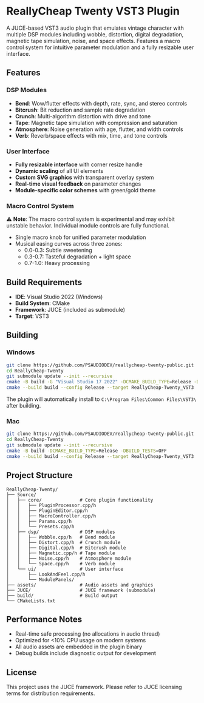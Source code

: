 # ReallyCheap Twenty VST3 Plugin

A JUCE-based VST3 audio plugin that emulates vintage character with multiple DSP modules including wobble, distortion, digital degradation, magnetic tape simulation, noise, and space effects. Features a macro control system for intuitive parameter modulation and a fully resizable user interface.

## Features

### DSP Modules
- **Bend**: Wow/flutter effects with depth, rate, sync, and stereo controls
- **Bitcrush**: Bit reduction and sample rate degradation
- **Crunch**: Multi-algorithm distortion with drive and tone
- **Tape**: Magnetic tape simulation with compression and saturation
- **Atmosphere**: Noise generation with age, flutter, and width controls
- **Verb**: Reverb/space effects with mix, time, and tone controls

### User Interface
- **Fully resizable interface** with corner resize handle
- **Dynamic scaling** of all UI elements
- **Custom SVG graphics** with transparent overlay system
- **Real-time visual feedback** on parameter changes
- **Module-specific color schemes** with green/gold theme

### Macro Control System
⚠️ **Note**: The macro control system is experimental and may exhibit unstable behavior. Individual module controls are fully functional.

- Single macro knob for unified parameter modulation
- Musical easing curves across three zones:
  - 0.0-0.3: Subtle sweetening
  - 0.3-0.7: Tasteful degradation + light space
  - 0.7-1.0: Heavy processing

## Build Requirements

- **IDE**: Visual Studio 2022 (Windows)
- **Build System**: CMake
- **Framework**: JUCE (included as submodule)
- **Target**: VST3

## Building

### Windows

```bash
git clone https://github.com/PSAUDIODEV/reallycheap-twenty-public.git
cd ReallyCheap-Twenty
git submodule update --init --recursive
cmake -B build -G "Visual Studio 17 2022" -DCMAKE_BUILD_TYPE=Release -DBUILD_TESTS=OFF
cmake --build build --config Release --target ReallyCheap-Twenty_VST3
```

The plugin will automatically install to `C:\Program Files\Common Files\VST3\` after building.

### Mac

```bash
git clone https://github.com/PSAUDIODEV/reallycheap-twenty-public.git
cd ReallyCheap-Twenty
git submodule update --init --recursive
cmake -B build -DCMAKE_BUILD_TYPE=Release -DBUILD_TESTS=OFF
cmake --build build --config Release --target ReallyCheap-Twenty_VST3
```

## Project Structure

```
ReallyCheap-Twenty/
├── Source/
│   ├── core/              # Core plugin functionality
│   │   ├── PluginProcessor.cpp/h
│   │   ├── PluginEditor.cpp/h
│   │   ├── MacroController.cpp/h
│   │   ├── Params.cpp/h
│   │   └── Presets.cpp/h
│   ├── dsp/               # DSP modules
│   │   ├── Wobble.cpp/h   # Bend module
│   │   ├── Distort.cpp/h  # Crunch module
│   │   ├── Digital.cpp/h  # Bitcrush module
│   │   ├── Magnetic.cpp/h # Tape module
│   │   ├── Noise.cpp/h    # Atmosphere module
│   │   └── Space.cpp/h    # Verb module
│   └── ui/                # User interface
│       ├── LookAndFeel.cpp/h
│       └── ModulePanels/
├── assets/                # Audio assets and graphics
├── JUCE/                  # JUCE framework (submodule)
├── build/                 # Build output
└── CMakeLists.txt
```

## Performance Notes

- Real-time safe processing (no allocations in audio thread)
- Optimized for <10% CPU usage on modern systems
- All audio assets are embedded in the plugin binary
- Debug builds include diagnostic output for development

## License

This project uses the JUCE framework. Please refer to JUCE licensing terms for distribution requirements.
